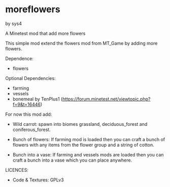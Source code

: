 # moreflowers
by sys4

A Minetest mod that add more flowers

This simple mod extend the flowers mod from MT_Game by adding more flowers.

Dependence:
- flowers

Optional Dependencies:
- farming
- vessels
- bonemeal by TenPlus1 (https://forum.minetest.net/viewtopic.php?f=9&t=16446)

For now this mod add:
- Wild carrot: spawn into biomes grassland, deciduous_forest and coniferous_forest.
  
- Bunch of flowers:
  If farming mod is loaded then you can craft a bunch of flowers with any items from the flower group and a string of cotton.
  
- Bunch into a vase:
  If farming and vessels mods are loaded then you can craft a bunch into a vase which you can place anywhere.

LICENCES:
- Code & Textures: GPLv3
